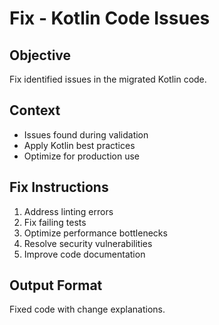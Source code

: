 # Fix - Kotlin Code Issues

## Objective
Fix identified issues in the migrated Kotlin code.

## Context
- Issues found during validation
- Apply Kotlin best practices
- Optimize for production use

## Fix Instructions
1. Address linting errors
2. Fix failing tests
3. Optimize performance bottlenecks
4. Resolve security vulnerabilities
5. Improve code documentation

## Output Format
Fixed code with change explanations.
